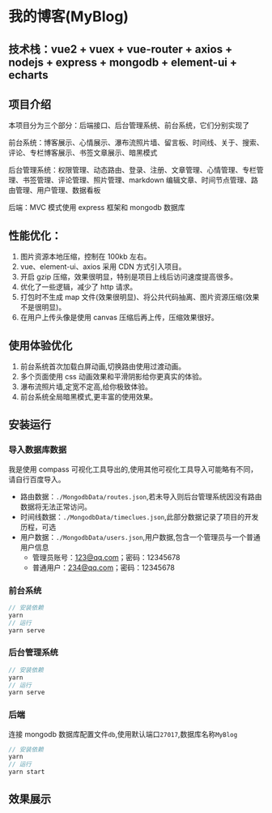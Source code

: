# 我的博客(MyBlog)

## 技术栈：vue2 + vuex + vue-router + axios + nodejs + express + mongodb + element-ui + echarts

## 项目介绍

本项目分为三个部分：后端接口、后台管理系统、前台系统，它们分别实现了

前台系统：博客展示、心情展示、瀑布流照片墙、留言板、时间线、关于、搜索、评论、专栏博客展示、书签文章展示、暗黑模式

后台管理系统：权限管理、动态路由、登录、注册、文章管理、心情管理、专栏管理、书签管理、评论管理、照片管理、markdown 编辑文章、时间节点管理、路由管理、用户管理、数据看板

后端：MVC 模式使用 express 框架和 mongodb 数据库

## 性能优化：

1. 图片资源本地压缩，控制在 100kb 左右。
2. vue、element-ui、axios 采用 CDN 方式引入项目。
3. 开启 gzip 压缩，效果很明显，特别是项目上线后访问速度提高很多。
4. 优化了一些逻辑，减少了 http 请求。
5. 打包时不生成 map 文件(效果很明显)、将公共代码抽离、图片资源压缩(效果不是很明显)。
6. 在用户上传头像是使用 canvas 压缩后再上传，压缩效果很好。

## 使用体验优化

1. 前台系统首次加载白屏动画,切换路由使用过渡动画。
2. 多个页面使用 css 动画效果和平滑阴影给你更真实的体验。
3. 瀑布流照片墙,定宽不定高,给你极致体验。
4. 前台系统全局暗黑模式,更丰富的使用效果。

## 安装运行

### 导入数据库数据

我是使用 compass 可视化工具导出的,使用其他可视化工具导入可能略有不同，请自行百度导入。

- 路由数据：`./MongodbData/routes.json`,若未导入则后台管理系统因没有路由数据将无法正常访问。
- 时间线数据：`./MongodbData/timeclues.json`,此部分数据记录了项目的开发历程，可选
- 用户数据：`./MongodbData/users.json`,用户数据,包含一个管理员与一个普通用户信息
  - 管理员账号：123@qq.com；密码：12345678
  - 普通用户：234@qq.com；密码：12345678

### 前台系统

```js
// 安装依赖
yarn
// 运行
yarn serve
```

### 后台管理系统

```js
// 安装依赖
yarn
// 运行
yarn serve
```

### 后端

连接 mongodb 数据库配置文件`db`,使用默认端口`27017`,数据库名称`MyBlog`

```js
// 安装依赖
yarn
// 运行
yarn start
```

## 效果展示
